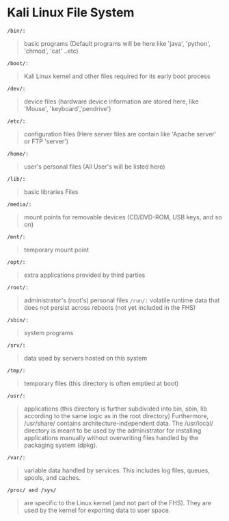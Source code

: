 # Kali Linux File System

```/bin/:```
> basic programs  (Default programs will be here like 'java', 'python', 'chmod', 'cat' ..etc)


```/boot/:```
> Kali Linux kernel and other files required for its early boot process


```/dev/:```
> device files (hardware device information are stored here, like 'Mouse', 'keyboard','pendrive')

```/etc/:```          
> configuration files (Here server files are contain like 'Apache server' or FTP 'server')

```/home/:```
> user's personal files (All User's will be listed here)


```/lib/:```
> basic libraries Files

```/media/:```
> mount points for removable devices (CD/DVD-ROM, USB keys, and so on)

```/mnt/:```
> temporary mount point

```/opt/: ```
> extra applications provided by third parties


```/root/:```
> administrator's (root's) personal files
```/run/:```
> volatile runtime data that does not persist across reboots (not yet included in the FHS)

```/sbin/:```
> system programs

```/srv/: ```
> data used by servers hosted on this system

```/tmp/: ```
> temporary files (this directory is often emptied at boot)

```/usr/: ```
> applications (this directory is further subdivided into bin, sbin, lib according to the same logic as in the root directory) Furthermore, /usr/share/ contains architecture-independent data. The /usr/local/ directory is meant to be used by the administrator for installing applications manually without overwriting files handled by the packaging system (dpkg).

```/var/: ```
> variable data handled by services. This includes log files, queues, spools, and caches.

```/proc/ and /sys/```
> are specific to the Linux kernel (and not part of the FHS). They are used by the kernel for exporting data to user space.


